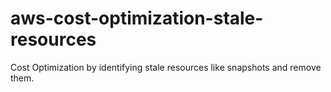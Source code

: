 # aws-cost-optimization-stale-resources
Cost Optimization by identifying stale resources like snapshots and remove them.
